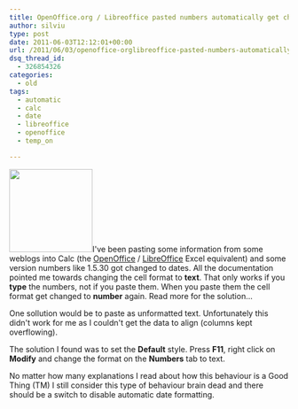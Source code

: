 ```yaml
---
title: OpenOffice.org / Libreoffice pasted numbers automatically get changed to dates
author: silviu
type: post
date: 2011-06-03T12:12:01+00:00
url: /2011/06/03/openoffice-orglibreoffice-pasted-numbers-automatically-get-changed-to-dates/
dsq_thread_id:
  - 326854326
categories:
  - old
tags:
  - automatic
  - calc
  - date
  - libreoffice
  - openoffice
  - temp_on

---
```

<img decoding="async" loading="lazy" class="alignleft size-thumbnail wp-image-1454" title="Open Office Calc" src="http://blog.silviuvulcan.ro/wp-content/uploads/sites/2/2011/06/openoffice_calc_3D-150x150.png" alt="" width="150" height="150" />I've been pasting some information from some weblogs into Calc (the <a href="http://www.openoffice.org/" target="_blank" rel="noopener">OpenOffice</a> / <a href="http://www.libreoffice.org/" target="_blank" rel="noopener">LibreOffice</a> Excel equivalent) and some version numbers like 1.5.30 got changed to dates. All the documentation pointed me towards changing the cell format to **text**. That only works if you **type** the numbers, not if you paste them. When you paste them the cell format get changed to **number** again. Read more for the solution...

<!--more-->

One sollution would be to paste as unformatted text. Unfortunately this didn't work for me as I couldn't get the data to align (columns kept overflowing).

The solution I found was to set the **Default** style. Press **F11**, right click on **Modify** and change the format on the **Numbers** tab to text.

No matter how many explanations I read about how this behaviour is a Good Thing (TM) I still consider this type of behaviour brain dead and there should be a switch to disable automatic date formatting.

<div id="_mcePaste" class="mcePaste" style="width: 1px; height: 1px; overflow: hidden;">
  Are all entries in the document text entries? If so, try changing the default format to text. Press F11, right click "Default" in the list in the dialog, choose "Modify" and change the format on the Numbers tab. You could save such a document as a template.
</div>